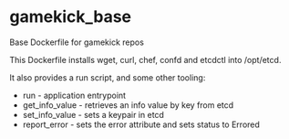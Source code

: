 gamekick_base
=============

Base Dockerfile for gamekick repos

This Dockerfile installs wget, curl, chef, confd and etcdctl into /opt/etcd.

It also provides a run script, and some other tooling:

* run - application entrypoint
* get_info_value - retrieves an info value by key from etcd
* set_info_value - sets a keypair in etcd
* report_error - sets the error attribute and sets status to Errored